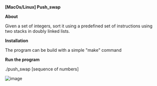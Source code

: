 **[MacOs/Linux] Push_swap**

**About**

Given a set of integers, sort it using a predefined set of instructions using two stacks in doubly linked lists.

**Installation**

The program can be build with a simple "make" command

**Run the program**

./push_swap [sequence of numbers]

![image](https://github.com/user-attachments/assets/4664fe23-c800-488b-b437-d269315b9a7c)
